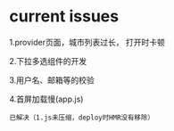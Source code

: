 # current issues 

1.provider页面，城市列表过长， 打开时卡顿
	
2.下拉多选组件的开发
	
3.用户名、邮箱等的校验
	
4.首屏加载慢(app.js)

	已解决（1.js未压缩，deploy时HMR没有移除）

